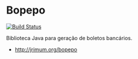 Bopepo
======

[![Build Status](https://ci-jrimum.rhcloud.com/buildStatus/icon?job=Bopepo)](https://ci-jrimum.rhcloud.com)

Biblioteca Java para geração de boletos bancários.

 * http://jrimum.org/bopepo 
